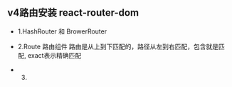##  v4路由安装  react-router-dom

- 1.HashRouter 和 BrowerRouter

- 2.Route 路由组件  路由是从上到下匹配的，路径从左到右匹配，包含就是匹配, exact表示精确匹配
  <Route path="/" component={Home}>

- 3.
